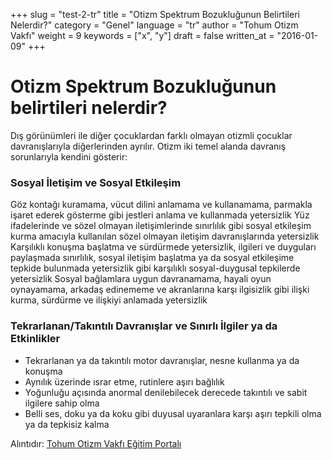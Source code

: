 +++
slug = "test-2-tr"
title = "Otizm Spektrum Bozukluğunun Belirtileri Nelerdir?"
category = "Genel"
language = "tr"
author = "Tohum Otizm Vakfı"
weight = 9
keywords = ["x", "y"]
draft = false
written_at = "2016-01-09"
+++
# Otizm Spektrum Bozukluğunun belirtileri nelerdir?

Dış görünümleri ile diğer çocuklardan farklı olmayan otizmli çocuklar davranışlarıyla diğerlerinden ayrılır. Otizm iki temel alanda davranış sorunlarıyla kendini gösterir:

### Sosyal İletişim ve Sosyal Etkileşim

Göz kontağı kuramama, vücut dilini anlamama ve kullanamama, parmakla işaret ederek gösterme gibi jestleri anlama ve kullanmada yetersizlik
Yüz ifadelerinde ve sözel olmayan iletişimlerinde sınırlılık gibi sosyal etkileşim kurma amacıyla kullanılan sözel olmayan iletişim davranışlarında yetersizlik
Karşılıklı konuşma başlatma ve sürdürmede yetersizlik, ilgileri ve duyguları paylaşmada sınırlılık, sosyal iletişim başlatma ya da sosyal etkileşime tepkide bulunmada yetersizlik gibi karşılıklı sosyal-duygusal tepkilerde yetersizlik
Sosyal bağlamlara uygun davranamama, hayali oyun oynayamama, arkadaş edinememe ve akranlarına karşı ilgisizlik gibi ilişki kurma, sürdürme ve ilişkiyi anlamada yetersizlik

### Tekrarlanan/Takıntılı Davranışlar ve Sınırlı İlgiler ya da Etkinlikler

* Tekrarlanan ya da takıntılı motor davranışlar, nesne kullanma ya da konuşma
* Aynılık üzerinde ısrar etme, rutinlere aşırı bağlılık
* Yoğunluğu açısında anormal denilebilecek derecede takıntılı ve sabit ilgilere sahip olma
* Belli ses, doku ya da koku gibi duyusal uyaranlara karşı aşırı tepkili olma ya da tepkisiz kalma

Alıntıdır: [Tohum Otizm Vakfı Eğitim Portalı](http://www.tohumotizmportali.org/icerik/otizmi-anlamak/otizm-spektrum-bozuklugunu-taniyalim/otizm-spektrum-bozuklugunun-belirtileri-nelerdir)